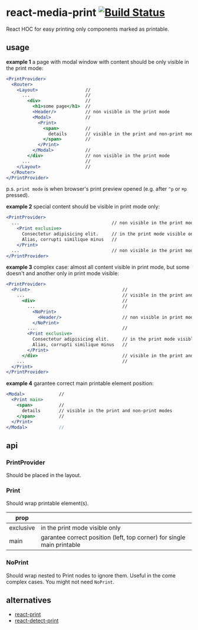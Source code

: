 # react-media-print [![Build Status](https://travis-ci.org/a-x-/react-media-print.svg?branch=master)](https://travis-ci.org/a-x-/react-media-print)

React HOC for easy printing only components marked as printable.

## usage

**example 1** a page with modal window with content should be only visible in the print mode:

```jsx
<PrintProvider>
  <Router>
    <Layout>                  //
      ...                     //
        <div>                 //
          <h1>some page</h1>  //
          <Header/>           // non visible in the print mode
          <Modal>             //
            <Print>
              <span>          //
                details       // visible in the print and non-print modes
              </span>         //
            </Print>
          </Modal>            //
        </div>                // non visible in the print mode
      ...                     //
    </Layout>                 //
  </Router>
</PrintProvider>
```

p.s. `print mode` is when browser's print preview opened (e.g. after `^p` or `⌘p` pressed).

**example 2** special content should be visible in print mode only:
```jsx
<PrintProvider>
  ...                                   // non visible in the print mode
    <Print exclusive>
      Consectetur adipisicing elit.     // in the print mode visible only
      Alias, corrupti similique minus   //
    </Print>
  ...                                   // non visible in the print mode
</PrintProvider>
```

**example 3** complex case: almost all content visible in print mode, but some doesn't and another only in print mode visible:
```jsx
<PrintProvider>
  <Print>                                   //
    ...                                     // visible in the print and non-print modes
      <div>                                 //
        ...                                 //
          <NoPrint>
            <Header/>                       // non visible in print mode
          </NoPrint>
        ...                                 //
        <Print exclusive>
          Consectetur adipisicing elit.     // in the print mode visible only
          Alias, corrupti similique minus   //
        </Print>
      </div>                                // visible in the print and non-print modes
    ...                                     //
  </Print>
</PrintProvider>
```

**example 4** garantee correct main printable element position:
```jsx
<Modal>             //
  <Print main>
    <span>          //
      details       // visible in the print and non-print modes
    </span>         //
  </Print>
</Modal>            //
```

## api
### PrintProvider
Should be placed in the layout.

### Print
Should wrap printable element(s).

| prop |   |
| --- | --- |
| exclusive | in the print mode visible only |
| main | garantee correct position (left, top corner) for single main printable |

### NoPrint
Should wrap nested to Print nodes to ignore them.
Useful in the come complex cases. You might not need `NoPrint`.

## alternatives
* [react-print](https://github.com/captray/react-print)
* [react-detect-print](https://github.com/tacomanator/react-detect-print)
